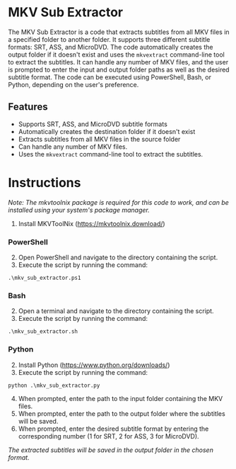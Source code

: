 # MKV Sub Extractor

The MKV Sub Extractor is a code that extracts subtitles from all MKV files in a specified folder to another folder. It supports three different subtitle formats: SRT, ASS, and MicroDVD. The code automatically creates the output folder if it doesn't exist and uses the `mkvextract` command-line tool to extract the subtitles. It can handle any number of MKV files, and the user is prompted to enter the input and output folder paths as well as the desired subtitle format. The code can be executed using PowerShell, Bash, or Python, depending on the user's preference.

## Features

- Supports SRT, ASS, and MicroDVD subtitle formats
- Automatically creates the destination folder if it doesn't exist
- Extracts subtitles from all MKV files in the source folder
- Can handle any number of MKV files.
- Uses the `mkvextract` command-line tool to extract the subtitles.

# Instructions
_Note: The mkvtoolnix package is required for this code to work, and can be installed using your system's package manager._
1. Install MKVToolNix (https://mkvtoolnix.download/)

### PowerShell
2. Open PowerShell and navigate to the directory containing the script.
3. Execute the script by running the command:
```
.\mkv_sub_extractor.ps1
```
### Bash
2. Open a terminal and navigate to the directory containing the script.
3. Execute the script by running the command:
```
.\mkv_sub_extractor.sh
```
### Python
2. Install Python (https://www.python.org/downloads/)
3. Execute the script by running the command:
```
python .\mkv_sub_extractor.py
```

4. When prompted, enter the path to the input folder containing the MKV files.
5. When prompted, enter the path to the output folder where the subtitles will be saved.
6. When prompted, enter the desired subtitle format by entering the corresponding number (1 for SRT, 2 for ASS, 3 for MicroDVD).

_The extracted subtitles will be saved in the output folder in the chosen format._
